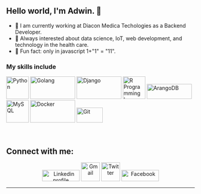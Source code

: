 ## Hello world, I'm Adwin. 👋

- 🔭 I am currently working at Diacon Medica Techologies as a Backend Developer.
- 📖 Always interested about data science, IoT, web development, and technology in the health care.
- 🚀 Fun fact: only in javascript 1+"1" = "11".

### My skills include
<p align="left">
	<img title="Python" src="https://upload.wikimedia.org/wikipedia/commons/c/c3/Python-logo-notext.svg" width="60" height="60" />
	<img title="Golang" src="https://upload.wikimedia.org/wikipedia/commons/0/05/Go_Logo_Blue.svg" width="120" height="60" />
	<img title="Django" src="https://upload.wikimedia.org/wikipedia/commons/thumb/7/75/Django_logo.svg/1920px-Django_logo.svg.png" width="120" height="60" />
    <img title="R Programming Language" src="https://upload.wikimedia.org/wikipedia/commons/thumb/1/1b/R_logo.svg/1024px-R_logo.svg.png" width="60" height="60" />
	<img title="ArangoDB" src="https://www.arangodb.com/wp-content/uploads/2013/03/ArangoDB-logo.png" width="120" height="40" />
    <img title="MySQL" src="https://upload.wikimedia.org/wikipedia/en/e/ee/MySQL_Logo.png" width="60" height="60" />
    <img title="Docker" src="https://upload.wikimedia.org/wikipedia/commons/4/4e/Docker_%28container_engine%29_logo.svg" width="120" height="60" />
	<img title="Git" src="https://upload.wikimedia.org/wikipedia/commons/e/e0/Git-logo.svg" width="70" height="40" />
</p>
   
<br>

## Connect with me:
<p align="center">
    <a href="https://www.linkedin.com/in/adwin-nugroho-siswoyo/"><img alt="Linkedin profile" title="Linkedin" src="https://upload.wikimedia.org/wikipedia/commons/thumb/8/80/LinkedIn_Logo_2013.svg/1920px-LinkedIn_Logo_2013.svg.png" width="100" height="30" /></a>
    <a href="mailto:adwinnugroho16@gmail.com"><img alt="Gmail" src="https://upload.wikimedia.org/wikipedia/commons/a/ab/Gmail_Icon.svg" title="Email" width="50" height="50" /></a>
    <a href="https://twitter.com/adwinugroho"><img alt="Twitter" src="https://upload.wikimedia.org/wikipedia/en/9/9f/Twitter_bird_logo_2012.svg" title="Twitter" width="50" height="50" /></a>
    <a href="https://facebook.com/adwinugroho94"><img alt="Facebook" src="https://upload.wikimedia.org/wikipedia/commons/8/89/Facebook_Logo_%282019%29.svg" title="Twitter" width="100" height="30" /></a>
</p>
<hr \>